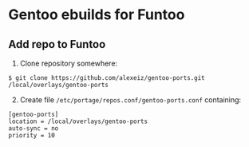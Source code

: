 # Gentoo ebuilds for Funtoo

## Add repo to Funtoo

1. Clone repository somewhere:

```
$ git clone https://github.com/alexeiz/gentoo-ports.git /local/overlays/gentoo-ports
```

2. Create file `/etc/portage/repos.conf/gentoo-ports.conf` containing:

```
[gentoo-ports]
location = /local/overlays/gentoo-ports
auto-sync = no
priority = 10
```
